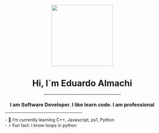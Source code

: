 <div align="center";>
  <img src="https://media.giphy.com/media/wLNuW1tCKRiPmDV5Y4/giphy.gif" height= 200px;></img>
  <h1>Hi, I`m Eduardo Almachi</h1>
  <hr style="width:50%";>
  <h3>I am Software Developer. I like learn code. I am professional </h3>
</div>
<hr style="width:50%";>
<div>
  <a>- 🌱 I’m currently learning C++, Javascript, ps1, Python</a>
  <br>
  <a>- ⚡ Fun fact: I know loops in python </a>

</div>
